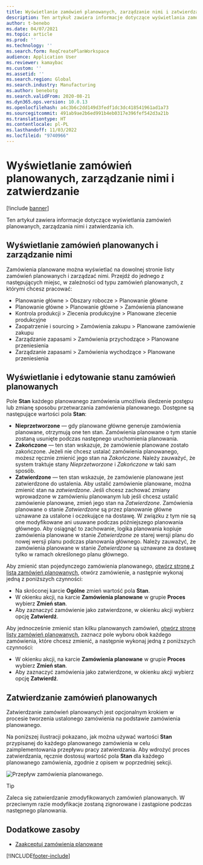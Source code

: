 ```yaml
---
title: Wyświetlanie zamówień planowanych, zarządzanie nimi i zatwierdzanie
description: Ten artykuł zawiera informacje dotyczące wyświetlania zamówień planowanych, zarządzania nimi i zatwierdzania ich.
author: t-benebo
ms.date: 04/07/2021
ms.topic: article
ms.prod: ''
ms.technology: ''
ms.search.form: ReqCreatePlanWorkspace
audience: Application User
ms.reviewer: kamaybac
ms.custom: ''
ms.assetid: ''
ms.search.region: Global
ms.search.industry: Manufacturing
ms.author: benebotg
ms.search.validFrom: 2020-08-21
ms.dyn365.ops.version: 10.0.13
ms.openlocfilehash: a4c3b6c2dd149d3fedf1dc3dc418541961ad1a73
ms.sourcegitcommit: 491ab9ae2b6ed991b4eb0317e396fef542d3a21b
ms.translationtype: HT
ms.contentlocale: pl-PL
ms.lasthandoff: 11/03/2022
ms.locfileid: "9740966"
---
```

# <a name="view-manage-and-approve-planned-orders"></a>Wyświetlanie zamówień planowanych, zarządzanie nimi i zatwierdzanie

[!include [banner](../../includes/banner.md)]

Ten artykuł zawiera informacje dotyczące wyświetlania zamówień planowanych, zarządzania nimi i zatwierdzania ich.

## <a name="view-and-manage-planned-orders"></a><a name="view-planned-orders"></a>Wyświetlanie zamówień planowanych i zarządzanie nimi

Zamówienia planowane można wyświetlać na dowolnej stronie listy zamówień planowanych i zarządzać nimi. Przejdź do jednego z następujących miejsc, w zależności od typu zamówień planowanych, z którymi chcesz pracować:

- Planowanie główne \> Obszary robocze \> Planowanie główne
- Planowanie główne \> Planowanie główne \> Zamówienia planowane
- Kontrola produkcji \> Zlecenia produkcyjne \> Planowane zlecenie produkcyjne
- Zaopatrzenie i sourcing \> Zamówienia zakupu \> Planowane zamówienie zakupu
- Zarządzanie zapasami \> Zamówienia przychodzące \> Planowane przeniesienia
- Zarządzanie zapasami \> Zamówienia wychodzące \> Planowane przeniesienia

## <a name="view-and-edit-the-status-of-planned-orders"></a>Wyświetlanie i edytowanie stanu zamówień planowanych

Pole **Stan** każdego planowanego zamówienia umożliwia śledzenie postępu lub zmianę sposobu przetwarzania zamówienia planowanego. Dostępne są następujące wartości pola **Stan**:

- **Nieprzetworzone** — gdy planowane główne generuje zamówienia planowane, otrzymują one ten stan. Zamówienia planowane o tym stanie zostaną usunięte podczas następnego uruchomienia planowania.
- **Zakończone** — ten stan wskazuje, że zamówienie planowane zostało zakończone. Jeżeli nie chcesz ustalać zamówienia planowanego, możesz ręcznie zmienić jego stan na *Zakończone*. Należy zauważyć, że system traktuje stany *Nieprzetworzone* i *Zakończone* w taki sam sposób.
- **Zatwierdzone** — ten stan wskazuje, że zamówienie planowane jest zatwierdzone do ustalenia. Aby ustalić zamówienie planowane, można zmienić stan na *zatwierdzone*. Jeśli chcesz zachować zmiany wprowadzone w zamówieniu planowanym lub jeśli chcesz ustalić zamówienie planowane, zmień jego stan na *Zatwierdzone*. Zamówienia planowane o stanie *Zatwierdzone* są przez planowanie główne uznawane za ustalone i oczekujące na dostawę. W związku z tym nie są one modyfikowane ani usuwane podczas późniejszego planowania głównego. Aby osiągnąć to zachowanie, logika planowania kopiuje zamówienia planowane w stanie *Zatwierdzone* ze starej wersji planu do nowej wersji planu podczas planowania głównego. Należy zauważyć, że zamówienia planowane w stanie *Zatwierdzone* są uznawane za dostawę tylko w ramach określonego planu głównego.

Aby zmienić stan pojedynczego zamówienia planowanego, [otwórz stronę z listą zamówień planowanych](#view-planned-orders), otwórz zamówienie, a następnie wykonaj jedną z poniższych czynności:

- Na skróconej karcie **Ogólne** zmień wartość pola **Stan**.
- W okienku akcji, na karcie **Zamówienia planowane** w grupie **Proces** wybierz **Zmień stan**.
- Aby zaznaczyć zamówienie jako zatwierdzone, w okienku akcji wybierz opcję **Zatwierdź**.

Aby jednocześnie zmienić stan kilku planowanych zamówień, [otwórz stronę listy zamówień planowanych](#view-planned-orders), zaznacz pole wyboru obok każdego zamówienia, które chcesz zmienić, a następnie wykonaj jedną z poniższych czynności:

- W okienku akcji, na karcie **Zamówienia planowane** w grupie **Proces** wybierz **Zmień stan**.
- Aby zaznaczyć zamówienia jako zatwierdzone, w okienku akcji wybierz opcję **Zatwierdź**.

## <a name="approve-planned-orders"></a>Zatwierdzanie zamówień planowanych

Zatwierdzanie zamówień planowanych jest opcjonalnym krokiem w procesie tworzenia ustalonego zamówienia na podstawie zamówienia planowanego.

Na poniższej ilustracji pokazano, jak można używać wartości **Stan** przypisanej do każdego planowanego zamówienia w celu zaimplementowania przepływu pracy zatwierdzania. Aby wdrożyć proces zatwierdzania, ręcznie dostosuj wartość pola **Stan** dla każdego planowanego zamówienia, zgodnie z opisem w poprzedniej sekcji.

![Przepływ zamówienia planowanego.](media/approved-planned-orders-1.png)

> [!TIP]
> Zaleca się zatwierdzanie zmodyfikowanych zamówień planowanych. W przeciwnym razie modyfikacje zostaną zignorowane i zastąpione podczas następnego planowania.

## <a name="additional-resources"></a>Dodatkowe zasoby

- [Zaakceptuj zamówienia planowane](planned-order-firming.md)

[!INCLUDE[footer-include](../../../includes/footer-banner.md)]
